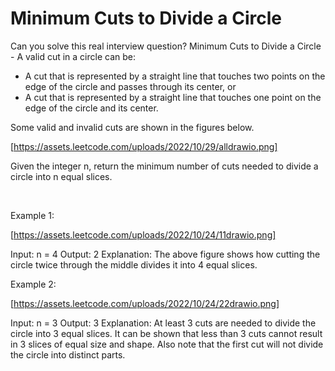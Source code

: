 # Minimum Cuts to Divide a Circle

Can you solve this real interview question? Minimum Cuts to Divide a Circle - A valid cut in a circle can be:

 * A cut that is represented by a straight line that touches two points on the edge of the circle and passes through its center, or
 * A cut that is represented by a straight line that touches one point on the edge of the circle and its center.

Some valid and invalid cuts are shown in the figures below.

[https://assets.leetcode.com/uploads/2022/10/29/alldrawio.png]

Given the integer n, return the minimum number of cuts needed to divide a circle into n equal slices.

 

Example 1:

[https://assets.leetcode.com/uploads/2022/10/24/11drawio.png]


Input: n = 4
Output: 2
Explanation: 
The above figure shows how cutting the circle twice through the middle divides it into 4 equal slices.


Example 2:

[https://assets.leetcode.com/uploads/2022/10/24/22drawio.png]


Input: n = 3
Output: 3
Explanation:
At least 3 cuts are needed to divide the circle into 3 equal slices. 
It can be shown that less than 3 cuts cannot result in 3 slices of equal size and shape.
Also note that the first cut will not divide the circle into distinct parts.